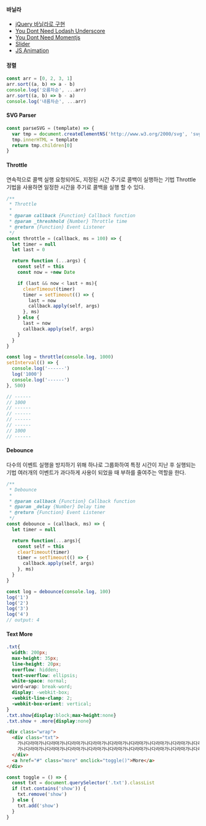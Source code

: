 #### 바닐라
- [jQuery 바닐라로 구현](http://youmightnotneedjquery.com/)
- [You Dont Need Lodash Underscore](https://github.com/you-dont-need/You-Dont-Need-Lodash-Underscore)
- [You Dont Need Momentjs](https://github.com/you-dont-need/You-Dont-Need-Momentjs)
- [Slider](http://meandmax.github.io/lory/)
- [JS Animation](https://javascript.info/js-animation)

#### 정렬
```js
const arr = [0, 2, 3, 1]
arr.sort((a, b) => a - b)
console.log('오름차순', ...arr)
arr.sort((a, b) => b - a)
console.log('내름차순', ...arr)
```

#### SVG Parser
```js
const parseSVG = (template) => {
  var tmp = document.createElementNS('http://www.w3.org/2000/svg', 'svg')
  tmp.innerHTML = template
  return tmp.children[0]
}
```

#### Throttle
연속적으로 콜백 실행 요청되어도, 지정된 시간 주기로 콜백이 실행하는 기법
Throttle 기법을 사용하면 일정한 시간을 주기로 콜백을 실행 할 수 있다.
```js
/**
 * Throttle
 *
 * @param callback {Function} Callback function
 * @param _threshhold {Number} Throttle time
 * @return {Function} Event Listener
 */
const throttle = (callback, ms = 100) => {
  let timer = null
  let last = 0

  return function (...args) {
    const self = this
    const now = +new Date

    if (last && now < last + ms){
      clearTimeout(timer)
      timer = setTimeout(() => {
        last = now
        callback.apply(self, args)
      }, ms)
    } else {
      last = now
      callback.apply(self, args)
    }
  }
}
```
```js
const log = throttle(console.log, 1000)
setInterval(() => {
  console.log('------')
  log('1000')
  console.log('------')
}, 500)

// ------
// 1000
// ------
// ------
// ------
// ------
// 1000
// ------
```

#### Debounce
다수의 이벤트 실행을 방지하기 위해 하나로 그룹화하여 특정 시간이 지난 후 실행되는 기법
여러개의 이벤트가 과다하게 사용이 되었을 때 부하를 줄여주는 역할을 한다.
```js
/**
 * Debounce
 *
 * @param callback {Function} Callback function
 * @param _delay {Number} Delay time
 * @return {Function} Event Listener
 */
const debounce = (callback, ms) => {
  let timer = null

  return function(...args){
    const self = this
    clearTimeout(timer)
    timer = setTimeout(() => {
      callback.apply(self, args)
    }, ms)
  }
}
```
```js
const log = debounce(console.log, 100)
log('1')
log('2')
log('3')
log('4')
// output: 4
```

#### Text More
```css
.txt{
  width: 200px;
  max-height: 35px;
  line-height: 20px;
  overflow: hidden;
  text-overflow: ellipsis;
  white-space: normal;
  word-wrap: break-word;
  display: -webkit-box;
  -webkit-line-clamp: 2;
  -webkit-box-orient: vertical;
}
.txt.show{display:block;max-height:none}
.txt.show + .more{display:none}
```
```html
<div class="wrap">
  <div class="txt">
    가나다라마가나다라마가나다라마가나다라마가나다라마가나다라마가나다라마가나다라마가나다라마가나다라마가나다라마
    가나다라마가나다라마가나다라마가나다라마가나다라마가나다라마가나다라마가나다라마가나다라마가나다라마가나다라마
  </div>
  <a href="#" class="more" onclick="toggle()">More</a>
</div>
```
```js
const toggle = () => {
  const txt = document.querySelector('.txt').classList
  if (txt.contains('show')) {
    txt.remove('show')
  } else {
    txt.add('show')
  }
}
```